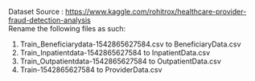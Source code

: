 Dataset Source : https://www.kaggle.com/rohitrox/healthcare-provider-fraud-detection-analysis
<br>
Rename the following files as such: <br>
1. Train_Beneficiarydata-1542865627584.csv to BeneficiaryData.csv <br>
2. Train_Inpatientdata-1542865627584 to InpatientData.csv <br>
3. Train_Outpatientdata-1542865627584 to OutpatientData.csv <br>
4. Train-1542865627584 to ProviderData.csv <br>
